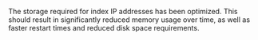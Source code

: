  The storage required for index IP addresses has been optimized. This should
 result in significantly reduced memory usage over time, as well as faster
 restart times and reduced disk space requirements.
